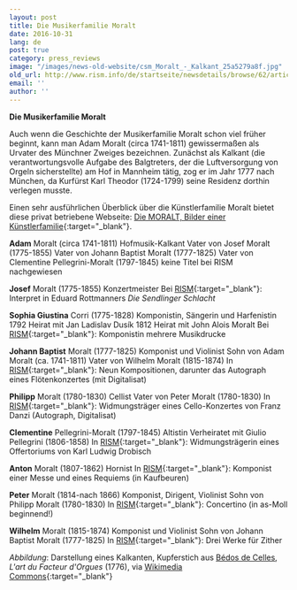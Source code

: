 ```yaml
---
layout: post
title: Die Musikerfamilie Moralt
date: 2016-10-31
lang: de
post: true
category: press_reviews
image: "/images/news-old-website/csm_Moralt_-_Kalkant_25a5279a8f.jpg"
old_url: http://www.rism.info/de/startseite/newsdetails/browse/62/article/64/moralt-a-muscial-family.html
email: ''
author: ''
---
```



**Die Musikerfamilie Moralt**



Auch wenn die Geschichte der Musikerfamilie Moralt schon viel früher beginnt, kann man Adam Moralt (circa 1741-1811) gewissermaßen als Urvater des Münchner Zweiges bezeichnen. Zunächst als Kalkant (die verantwortungsvolle Aufgabe des Balgtreters, der die Luftversorgung von Orgeln sicherstellte) am Hof in Mannheim tätig, zog er im Jahr 1777 nach München, da Kurfürst Karl Theodor (1724-1799) seine Residenz dorthin verlegen musste.

Einen sehr ausführlichen Überblick über die Künstlerfamilie Moralt bietet diese privat betriebene Webseite: [Die MORALT, Bilder einer Künstlerfamilie](http://www.hjwr.de/moralt/moralt_de/inhalt_de.html){:target="_blank"}.



**Adam** Moralt (circa 1741-1811)
Hofmusik-Kalkant
Vater von Josef Moralt (1775-1855)
Vater von Johann Baptist Moralt (1777-1825)
Vater von Clementine Pellegrini-Moralt (1797-1845)
keine Titel bei RISM nachgewiesen

**Josef** Moralt (1775-1855)
Konzertmeister
Bei [RISM](https://opac.rism.info/search?id=455014757){:target="_blank"}: Interpret in Eduard Rottmanners _Die Sendlinger Schlacht_



**Sophia Giustina** Corri (1775-1828)
Komponistin, Sängerin und Harfenistin
1792 Heirat mit Jan Ladislav Dusík
1812 Heirat mit John Alois Moralt
Bei [RISM](https://opac.rism.info/search?View=rism&author=Corri+Sophia+Giustina&Language=de){:target="_blank"}: Komponistin mehrere Musikdrucke



**Johann Baptist** Moralt (1777-1825)
Komponist und Violinist
Sohn von Adam Moralt (ca. 1741-1811)
Vater von Wilhelm Moralt (1815-1874)
In [RISM](https://opac.rism.info/search?id=450109679){:target="_blank"}: Neun Kompositionen, darunter das Autograph eines Flötenkonzertes (mit Digitalisat)



**Philipp** Moralt (1780-1830)
Cellist
Vater von Peter Moralt (1780-1830)
In [RISM](https://opac.rism.info/search?id=454017078){:target="_blank"}: Widmungsträger eines Cello-Konzertes von Franz Danzi (Autograph, Digitalisat)



**Clementine** Pellegrini-Moralt (1797-1845)
Altistin
Verheiratet mit Giulio Pellegrini (1806-1858)
In [RISM](https://opac.rism.info/search?id=402006350){:target="_blank"}: Widmungsträgerin eines Offertoriums von Karl Ludwig Drobisch



**Anton** Moralt (1807-1862)
Hornist
In [RISM](https://opac.rism.info/search?id=453004034){:target="_blank"}: Komponist einer Messe und eines Requiems (in Kaufbeuren)



**Peter** Moralt (1814-nach 1866)
Komponist, Dirigent, Violinist
Sohn von Philipp Moralt (1780-1830)
In [RISM](https://opac.rism.info/search?id=280001970){:target="_blank"}: Concertino (in as-Moll beginnend!)



**Wilhelm** Moralt (1815-1874)
Komponist und Violinist
Sohn von Johann Baptist Moralt (1777-1825)
In [RISM](https://opac.rism.info/search?id=453005312){:target="_blank"}: Drei Werke für Zither









_Abbildung_: Darstellung eines Kalkanten, Kupferstich aus [Bédos de Celles](https://de.wikipedia.org/wiki/B%C3%A9dos_de_Celles), _L'art du Facteur d'Orgues_ (1776), via [Wikimedia Commons](https://commons.wikimedia.org/wiki/File:OrganumFollis.jpg){:target="_blank"}







<script type="text/javascript">var switchTo5x=true;</script><script type="text/javascript" src="http://w.sharethis.com/button/buttons.js"></script><script type="text/javascript">stLight.options({publisher: "9b601438-1ce1-49d8-bfd7-9cff5df54c17", doNotHash: false, doNotCopy: false, hashAddressBar: false});</script>
